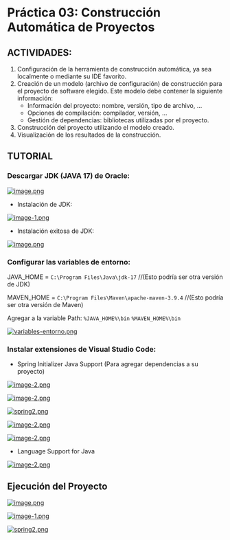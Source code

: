 # Práctica 03: Construcción Automática de Proyectos

## ACTIVIDADES:
1. Configuración de la herramienta de construcción automática, ya sea localmente o mediante su IDE favorito.
2. Creación de un modelo (archivo de configuración) de construcción para el proyecto de software elegido. Este modelo debe contener la siguiente información:
   - Información del proyecto: nombre, versión, tipo de archivo, ...
   - Opciones de compilación: compilador, versión, ...
   - Gestión de dependencias: bibliotecas utilizadas por el proyecto.
3. Construcción del proyecto utilizando el modelo creado.
4. Visualización de los resultados de la construcción.

## TUTORIAL

### Descargar JDK (JAVA 17) de Oracle:
[![image.png](https://i.postimg.cc/C5RvfkVc/image.png)](https://postimg.cc/PvkbgLJD)

* Instalación de JDK:

[![image-1.png](https://i.postimg.cc/SKKtpwv0/image-1.png)](https://postimg.cc/SnwG6t4V)

* Instalación exitosa de JDK:

[![image.png](https://i.postimg.cc/TPyq0GsP/image.png)](https://postimg.cc/nsJDc8p8)

### Configurar las variables de entorno:
JAVA_HOME = `C:\Program Files\Java\jdk-17` //(Esto podría ser otra versión de JDK)

MAVEN_HOME = `C:\Program Files\Maven\apache-maven-3.9.4` //(Esto podría ser otra versión de Maven)

Agregar a la variable Path: `%JAVA_HOME%\bin` `%MAVEN_HOME%\bin`

[![variables-entorno.png](https://i.postimg.cc/NjXR2b2y/variables-entorno.png)](https://postimg.cc/DS2StrgF)

### Instalar extensiones de Visual Studio Code:
- Spring Initializer Java Support (Para agregar dependencias a su proyecto)

[![image-2.png](https://i.postimg.cc/RCkvgTbQ/image-2.png)](https://postimg.cc/t7z0TFbY)

[![image-2.png](https://i.postimg.cc/RZR9VxCX/image-2.png)](https://postimg.cc/cvrPXjnn)

[![spring2.png](https://i.postimg.cc/rscQp3wN/spring2.png)](https://postimg.cc/xJxKxsHX)

[![image-2.png](https://i.postimg.cc/fLQvHpmQ/image-2.png)](https://postimg.cc/VS4Mv7KK)

[![image-2.png](https://i.postimg.cc/9XpBpxfs/image-2.png)](https://postimg.cc/bdZbY9kR)

- Language Support for Java

[![image-2.png](https://i.postimg.cc/Bvpvy11Z/image-2.png)](https://postimg.cc/t11ynJ58)

## Ejecución del Proyecto

[![image.png](https://i.postimg.cc/NM2WX3Yh/image.png)](https://postimg.cc/5Y17dk6p)

[![image-1.png](https://i.postimg.cc/qvjVHcQF/image-1.png)](https://postimg.cc/zybPngsw)

[![spring2.png](https://i.postimg.cc/qq4Hdmf9/spring2.png)](https://postimg.cc/Pp3RWQ54)
